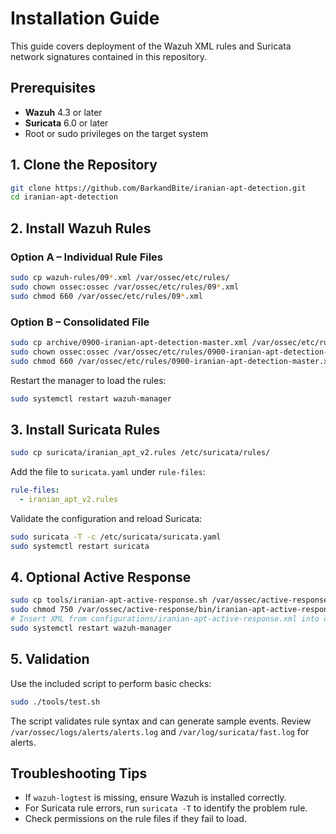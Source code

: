# Installation Guide

This guide covers deployment of the Wazuh XML rules and Suricata network signatures contained in this repository.

## Prerequisites
- **Wazuh** 4.3 or later
- **Suricata** 6.0 or later
- Root or sudo privileges on the target system

## 1. Clone the Repository
```bash
git clone https://github.com/BarkandBite/iranian-apt-detection.git
cd iranian-apt-detection
```

## 2. Install Wazuh Rules
### Option A – Individual Rule Files
```bash
sudo cp wazuh-rules/09*.xml /var/ossec/etc/rules/
sudo chown ossec:ossec /var/ossec/etc/rules/09*.xml
sudo chmod 660 /var/ossec/etc/rules/09*.xml
```

### Option B – Consolidated File
```bash
sudo cp archive/0900-iranian-apt-detection-master.xml /var/ossec/etc/rules/
sudo chown ossec:ossec /var/ossec/etc/rules/0900-iranian-apt-detection-master.xml
sudo chmod 660 /var/ossec/etc/rules/0900-iranian-apt-detection-master.xml
```

Restart the manager to load the rules:
```bash
sudo systemctl restart wazuh-manager
```

## 3. Install Suricata Rules
```bash
sudo cp suricata/iranian_apt_v2.rules /etc/suricata/rules/
```
Add the file to `suricata.yaml` under `rule-files`:
```yaml
rule-files:
  - iranian_apt_v2.rules
```
Validate the configuration and reload Suricata:
```bash
sudo suricata -T -c /etc/suricata/suricata.yaml
sudo systemctl restart suricata
```

## 4. Optional Active Response
```bash
sudo cp tools/iranian-apt-active-response.sh /var/ossec/active-response/bin/
sudo chmod 750 /var/ossec/active-response/bin/iranian-apt-active-response.sh
# Insert XML from configurations/iranian-apt-active-response.xml into ossec.conf
sudo systemctl restart wazuh-manager
```

## 5. Validation
Use the included script to perform basic checks:
```bash
sudo ./tools/test.sh
```
The script validates rule syntax and can generate sample events. Review `/var/ossec/logs/alerts/alerts.log` and `/var/log/suricata/fast.log` for alerts.

## Troubleshooting Tips
- If `wazuh-logtest` is missing, ensure Wazuh is installed correctly.
- For Suricata rule errors, run `suricata -T` to identify the problem rule.
- Check permissions on the rule files if they fail to load.
